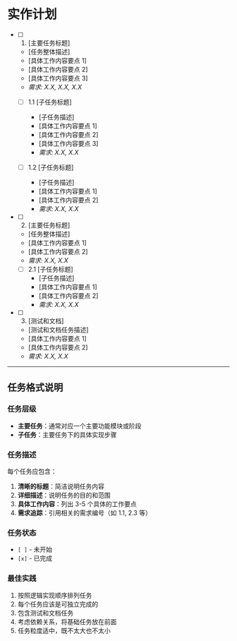 # 实作计划

- [ ] 1. [主要任务标题]
  - [任务整体描述]
  - [具体工作内容要点 1]
  - [具体工作内容要点 2]
  - [具体工作内容要点 3]
  - _需求: X.X, X.X, X.X_

  - [ ] 1.1 [子任务标题]
    - [子任务描述]
    - [具体工作内容要点 1]
    - [具体工作内容要点 2]
    - [具体工作内容要点 3]
    - _需求: X.X, X.X_

  - [ ] 1.2 [子任务标题]
    - [子任务描述]
    - [具体工作内容要点 1]
    - [具体工作内容要点 2]
    - _需求: X.X, X.X_

- [ ] 2. [主要任务标题]
  - [任务整体描述]
  - [具体工作内容要点 1]
  - [具体工作内容要点 2]
  - _需求: X.X, X.X_

  - [ ] 2.1 [子任务标题]
    - [子任务描述]
    - [具体工作内容要点 1]
    - [具体工作内容要点 2]
    - _需求: X.X, X.X_

- [ ] 3. [测试和文档]
  - [测试和文档任务描述]
  - [具体工作内容要点 1]
  - [具体工作内容要点 2]
  - _需求: X.X, X.X_

---

## 任务格式说明

### 任务层级
- **主要任务**：通常对应一个主要功能模块或阶段
- **子任务**：主要任务下的具体实现步骤

### 任务描述
每个任务应包含：
1. **清晰的标题**：简洁说明任务内容
2. **详细描述**：说明任务的目的和范围
3. **具体工作内容**：列出 3-5 个具体的工作要点
4. **需求追踪**：引用相关的需求编号（如 1.1, 2.3 等）

### 任务状态
- `[ ]` - 未开始
- `[x]` - 已完成

### 最佳实践
1. 按照逻辑实现顺序排列任务
2. 每个任务应该是可独立完成的
3. 包含测试和文档任务
4. 考虑依赖关系，将基础任务放在前面
5. 任务粒度适中，既不太大也不太小
